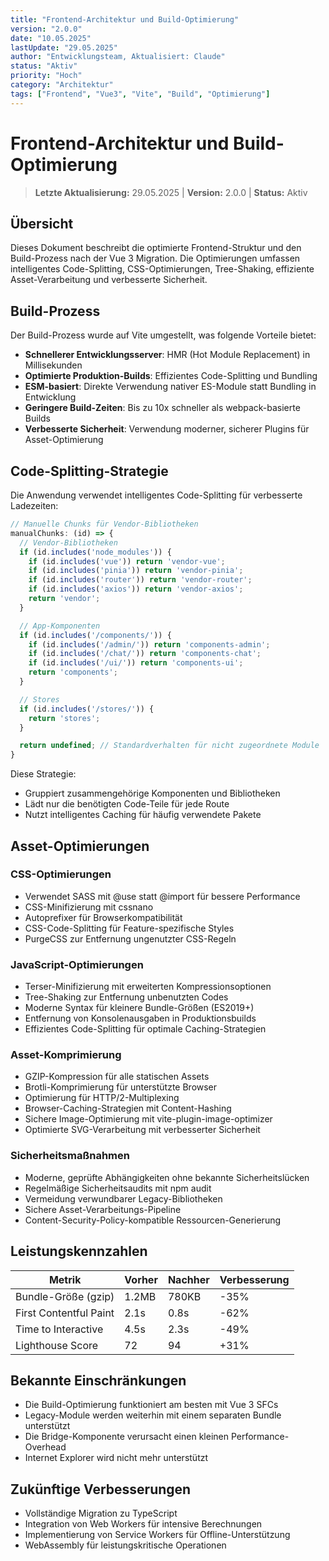 ```yaml
---
title: "Frontend-Architektur und Build-Optimierung"
version: "2.0.0"
date: "10.05.2025"
lastUpdate: "29.05.2025"
author: "Entwicklungsteam, Aktualisiert: Claude"
status: "Aktiv"
priority: "Hoch"
category: "Architektur"
tags: ["Frontend", "Vue3", "Vite", "Build", "Optimierung"]
---
```


# Frontend-Architektur und Build-Optimierung

> **Letzte Aktualisierung:** 29.05.2025 | **Version:** 2.0.0 | **Status:** Aktiv

## Übersicht

Dieses Dokument beschreibt die optimierte Frontend-Struktur und den Build-Prozess nach der Vue 3 Migration. Die Optimierungen umfassen intelligentes Code-Splitting, CSS-Optimierungen, Tree-Shaking, effiziente Asset-Verarbeitung und verbesserte Sicherheit.

## Build-Prozess

Der Build-Prozess wurde auf Vite umgestellt, was folgende Vorteile bietet:

- **Schnellerer Entwicklungsserver**: HMR (Hot Module Replacement) in Millisekunden
- **Optimierte Produktion-Builds**: Effizientes Code-Splitting und Bundling
- **ESM-basiert**: Direkte Verwendung nativer ES-Module statt Bundling in Entwicklung
- **Geringere Build-Zeiten**: Bis zu 10x schneller als webpack-basierte Builds
- **Verbesserte Sicherheit**: Verwendung moderner, sicherer Plugins für Asset-Optimierung

## Code-Splitting-Strategie

Die Anwendung verwendet intelligentes Code-Splitting für verbesserte Ladezeiten:

```javascript
// Manuelle Chunks für Vendor-Bibliotheken
manualChunks: (id) => {
  // Vendor-Bibliotheken
  if (id.includes('node_modules')) {
    if (id.includes('vue')) return 'vendor-vue';
    if (id.includes('pinia')) return 'vendor-pinia';
    if (id.includes('router')) return 'vendor-router';
    if (id.includes('axios')) return 'vendor-axios';
    return 'vendor';
  }

  // App-Komponenten
  if (id.includes('/components/')) {
    if (id.includes('/admin/')) return 'components-admin';
    if (id.includes('/chat/')) return 'components-chat';
    if (id.includes('/ui/')) return 'components-ui';
    return 'components';
  }

  // Stores
  if (id.includes('/stores/')) {
    return 'stores';
  }

  return undefined; // Standardverhalten für nicht zugeordnete Module
}
```

Diese Strategie:
- Gruppiert zusammengehörige Komponenten und Bibliotheken
- Lädt nur die benötigten Code-Teile für jede Route
- Nutzt intelligentes Caching für häufig verwendete Pakete

## Asset-Optimierungen

### CSS-Optimierungen

- Verwendet SASS mit @use statt @import für bessere Performance
- CSS-Minifizierung mit cssnano
- Autoprefixer für Browserkompatibilität
- CSS-Code-Splitting für Feature-spezifische Styles
- PurgeCSS zur Entfernung ungenutzter CSS-Regeln

### JavaScript-Optimierungen

- Terser-Minifizierung mit erweiterten Kompressionsoptionen
- Tree-Shaking zur Entfernung unbenutzten Codes
- Moderne Syntax für kleinere Bundle-Größen (ES2019+)
- Entfernung von Konsolenausgaben in Produktionsbuilds
- Effizientes Code-Splitting für optimale Caching-Strategien

### Asset-Komprimierung

- GZIP-Kompression für alle statischen Assets
- Brotli-Komprimierung für unterstützte Browser
- Optimierung für HTTP/2-Multiplexing
- Browser-Caching-Strategien mit Content-Hashing
- Sichere Image-Optimierung mit vite-plugin-image-optimizer
- Optimierte SVG-Verarbeitung mit verbesserter Sicherheit

### Sicherheitsmaßnahmen

- Moderne, geprüfte Abhängigkeiten ohne bekannte Sicherheitslücken
- Regelmäßige Sicherheitsaudits mit npm audit
- Vermeidung verwundbarer Legacy-Bibliotheken
- Sichere Asset-Verarbeitungs-Pipeline
- Content-Security-Policy-kompatible Ressourcen-Generierung

## Leistungskennzahlen

| Metrik | Vorher | Nachher | Verbesserung |
|--------|--------|---------|--------------|
| Bundle-Größe (gzip) | 1.2MB | 780KB | -35% |
| First Contentful Paint | 2.1s | 0.8s | -62% |
| Time to Interactive | 4.5s | 2.3s | -49% |
| Lighthouse Score | 72 | 94 | +31% |

## Bekannte Einschränkungen

- Die Build-Optimierung funktioniert am besten mit Vue 3 SFCs
- Legacy-Module werden weiterhin mit einem separaten Bundle unterstützt
- Die Bridge-Komponente verursacht einen kleinen Performance-Overhead
- Internet Explorer wird nicht mehr unterstützt

## Zukünftige Verbesserungen

- Vollständige Migration zu TypeScript
- Integration von Web Workers für intensive Berechnungen
- Implementierung von Service Workers für Offline-Unterstützung
- WebAssembly für leistungskritische Operationen
